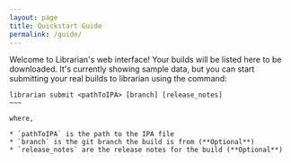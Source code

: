 ```yaml
---
layout: page
title: Quickstart Guide
permalink: /guide/
---
```


Welcome to Librarian's web interface! Your builds will be listed here to be downloaded.
It's currently showing sample data, but you can start submitting your real builds to librarian using the command:

~~~~
librarian submit <pathToIPA> [branch] [release_notes]
~~~

where,

* `pathToIPA` is the path to the IPA file
* `branch` is the git branch the build is from (**Optional**)
* `release_notes` are the release notes for the build (**Optional**)
